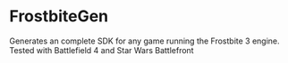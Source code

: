 # FrostbiteGen
Generates an complete SDK for any game running the Frostbite 3 engine. Tested with Battlefield 4 and Star Wars Battlefront
